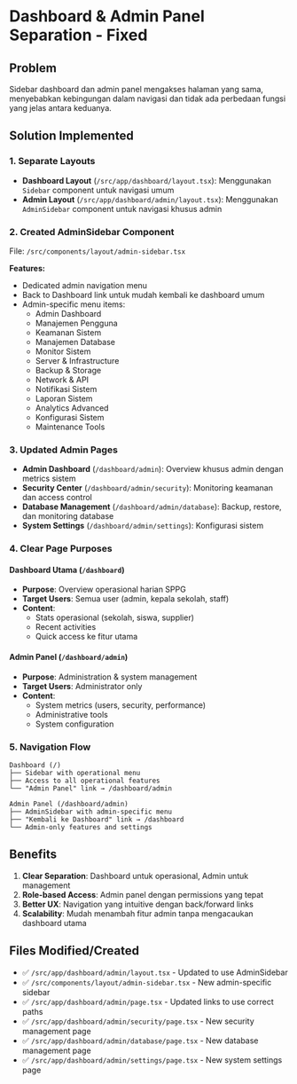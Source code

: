 # Dashboard & Admin Panel Separation - Fixed

## Problem
Sidebar dashboard dan admin panel mengakses halaman yang sama, menyebabkan kebingungan dalam navigasi dan tidak ada perbedaan fungsi yang jelas antara keduanya.

## Solution Implemented

### 1. Separate Layouts
- **Dashboard Layout** (`/src/app/dashboard/layout.tsx`): Menggunakan `Sidebar` component untuk navigasi umum
- **Admin Layout** (`/src/app/dashboard/admin/layout.tsx`): Menggunakan `AdminSidebar` component untuk navigasi khusus admin

### 2. Created AdminSidebar Component
File: `/src/components/layout/admin-sidebar.tsx`

**Features:**
- Dedicated admin navigation menu
- Back to Dashboard link untuk mudah kembali ke dashboard umum
- Admin-specific menu items:
  - Admin Dashboard
  - Manajemen Pengguna
  - Keamanan Sistem
  - Manajemen Database
  - Monitor Sistem
  - Server & Infrastructure
  - Backup & Storage
  - Network & API
  - Notifikasi Sistem
  - Laporan Sistem
  - Analytics Advanced
  - Konfigurasi Sistem
  - Maintenance Tools

### 3. Updated Admin Pages
- **Admin Dashboard** (`/dashboard/admin`): Overview khusus admin dengan metrics sistem
- **Security Center** (`/dashboard/admin/security`): Monitoring keamanan dan access control
- **Database Management** (`/dashboard/admin/database`): Backup, restore, dan monitoring database
- **System Settings** (`/dashboard/admin/settings`): Konfigurasi sistem

### 4. Clear Page Purposes

#### Dashboard Utama (`/dashboard`)
- **Purpose**: Overview operasional harian SPPG
- **Target Users**: Semua user (admin, kepala sekolah, staff)
- **Content**: 
  - Stats operasional (sekolah, siswa, supplier)
  - Recent activities
  - Quick access ke fitur utama

#### Admin Panel (`/dashboard/admin`)
- **Purpose**: Administration & system management
- **Target Users**: Administrator only
- **Content**:
  - System metrics (users, security, performance)
  - Administrative tools
  - System configuration

### 5. Navigation Flow
```
Dashboard (/) 
├── Sidebar with operational menu
├── Access to all operational features
└── "Admin Panel" link → /dashboard/admin

Admin Panel (/dashboard/admin)
├── AdminSidebar with admin-specific menu  
├── "Kembali ke Dashboard" link → /dashboard
└── Admin-only features and settings
```

## Benefits
1. **Clear Separation**: Dashboard untuk operasional, Admin untuk management
2. **Role-based Access**: Admin panel dengan permissions yang tepat
3. **Better UX**: Navigation yang intuitive dengan back/forward links
4. **Scalability**: Mudah menambah fitur admin tanpa mengacaukan dashboard utama

## Files Modified/Created
- ✅ `/src/app/dashboard/admin/layout.tsx` - Updated to use AdminSidebar
- ✅ `/src/components/layout/admin-sidebar.tsx` - New admin-specific sidebar
- ✅ `/src/app/dashboard/admin/page.tsx` - Updated links to use correct paths
- ✅ `/src/app/dashboard/admin/security/page.tsx` - New security management page
- ✅ `/src/app/dashboard/admin/database/page.tsx` - New database management page
- ✅ `/src/app/dashboard/admin/settings/page.tsx` - New system settings page
